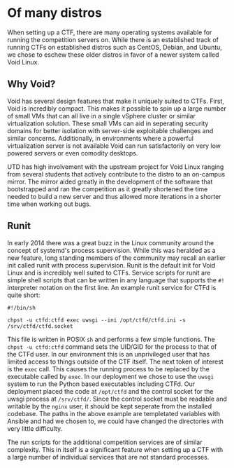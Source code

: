 # Of many distros

When setting up a CTF, there are many operating systems available for running the competition servers on.  While there is an established track of running CTFs on established distros such as CentOS, Debian, and Ubuntu, we chose to eschew these older distros in favor of a newer system called Void Linux.


## Why Void?

Void has several design features that make it uniquely suited to CTFs.  First, Void is incredibly compact.  This makes it possible to spin up a large number of small VMs that can all live in a single vSphere cluster or similar virtualization solution.  These small VMs can aid in seperating security domains for better isolation with server-side exploitable challenges and similar concerns.  Additionally, in environments where a powerful virtualization server is not available Void can run satisfactorily on very low powered servers or even comodity desktops.

UTD has high involvement with the upstream project for Void Linux ranging from several students that actively contribute to the distro to an on-campus mirror.  The mirror aided greatly in the development of the software that bootstrapped and ran the competition as it greatly shortened the time needed to build a new server and thus allowed more iterations in a shorter time when working out bugs.


## Runit

In early 2014 there was a great buzz in the Linux community around the concept of systemd's process supervision.  While this was heralded as a new feature, long standing members of the community may recall an earlier init called runit with process supervision.  Runit is the default init for Void Linux and is incredibly well suited to CTFs.  Service scripts for runit are simple shell scripts that can be written in any language that supports the `#!` interpreter notation on the first line.  An example runit service for CTFd is quite short:

```
#!/bin/sh

chpst -u ctfd:ctfd exec uwsgi --ini /opt/ctfd/ctfd.ini -s /srv/ctfd/ctfd.socket

```

This file is written in POSIX `sh` and performs a few simple functions.  The `chpst -u ctfd:ctfd` command sets the UID/GID for the process to that of the CTFd user.  In our environment this is an unprivileged user that has limited access to things outside of the CTF itself.  The next token of interest is the `exec` call.  This causes the running process to be replaced by the executable called by `exec`.  In our deployment we chose to use the `uwsgi` system to run the Python based executables including CTFd.  Our deployment placed the code at `/opt/ctfd` and the control socket for the uwsgi process at `/srv/ctfd/`.  Since the control socket must be readable and writable by the `nginx` user, it should be kept seperate from the installed codebase.  The paths in the above example are templetated variables with Ansible and had we chosen to, we could have changed the directories with very little difficulty.

The run scripts for the additional competition services are of similar complexity.  This in itself is a significant feature when setting up a CTF with a large number of individual services that are not standard processes.
